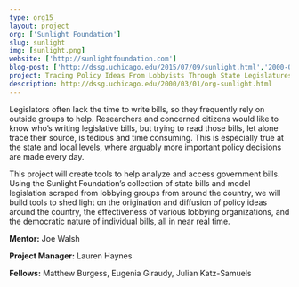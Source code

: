 ```yaml
---
type: org15
layout: project
org: ['Sunlight Foundation']
slug: sunlight
img: [sunlight.png]
website: ['http://sunlightfoundation.com']
blog-post: ['http://dssg.uchicago.edu/2015/07/09/sunlight.html','2000-03-01-org-sunlight.markdown']
project: Tracing Policy Ideas From Lobbyists Through State Legislatures
description: http://dssg.uchicago.edu/2000/03/01/org-sunlight.html
---
```


<p>Legislators often lack the time to write bills, so they frequently rely on outside groups to help.  Researchers and concerned citizens would like to know who’s writing legislative bills, but trying to read those bills, let alone trace their source, is tedious and time consuming.  This is especially true at the state and local levels, where arguably more important policy decisions are made every day.

<p>This project will create tools to help analyze and access government bills.  Using the Sunlight Foundation’s collection of state bills and model legislation scraped from lobbying groups from around the country, we will build tools to shed light on the origination and diffusion of policy ideas around the country, the effectiveness of various lobbying organizations, and the democratic nature of individual bills, all in near real time.

<p><b>Mentor:</b> Joe Walsh

<p><b>Project Manager:</b> Lauren Haynes

<p><b>Fellows:</b> Matthew Burgess, Eugenia Giraudy, Julian Katz-Samuels
